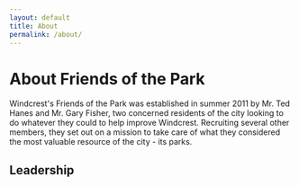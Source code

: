 ```yaml
---
layout: default
title: About
permalink: /about/
---
```


# About Friends of the Park

Windcrest's Friends of the Park was established in summer 2011 by Mr. Ted Hanes and Mr. Gary Fisher, two concerned residents of the city looking to do whatever they could to help improve Windcrest. Recruiting several other members, they set out on a mission to take care of what they considered the most valuable resource of the city - its parks.

## Leadership


